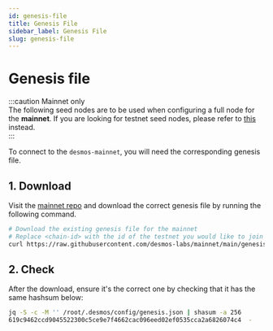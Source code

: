 ```yaml
---
id: genesis-file
title: Genesis File
sidebar_label: Genesis File
slug: genesis-file
---
```


# Genesis file
:::caution Mainnet only   
The following seed nodes are to be used when configuring a full node for the **mainnet**. If you are looking for testnet seed nodes, please refer to [this](../05-testnets/03-join-public/genesis-file.md) instead.  
:::

To connect to the `desmos-mainnet`, you will need the corresponding genesis file.

## 1. Download
Visit the [mainnet repo](https://github.com/desmos-labs/mainnet) and
download the correct genesis file by running the following command.

```bash
# Download the existing genesis file for the mainnet
# Replace <chain-id> with the id of the testnet you would like to join
curl https://raw.githubusercontent.com/desmos-labs/mainnet/main/genesis.json > ~/.desmos/config/genesis.json
```

## 2. Check
After the download, ensure it's the correct one by checking that it has the same hashsum below:

```bash
jq -S -c -M '' /root/.desmos/config/genesis.json | shasum -a 256
619c9462ccd9045522300c5ce9e7f4662cac096eed02ef0535cca2a6826074c4  -
```
